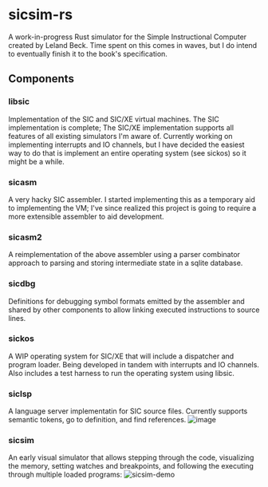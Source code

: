 # sicsim-rs
A work-in-progress Rust simulator for the Simple Instructional Computer created by Leland Beck. Time spent on this comes in waves, but I do intend to eventually finish it to the book's specification.

## Components
### libsic
Implementation of the SIC and SIC/XE virtual machines. The SIC implementation is complete; The SIC/XE implementation supports all features of all existing simulators I'm aware of. Currently working on implementing interrupts and IO channels, but I have decided the easiest way to do that is implement an entire operating system (see sickos) so it might be a while.

### sicasm
A very hacky SIC assembler. I started implementing this as a temporary aid to implementing the VM; I've since realized this project is going to require a more extensible assembler to aid development.

### sicasm2
A reimplementation of the above assembler using a parser combinator approach to parsing and storing intermediate state in a sqlite database.

### sicdbg
Definitions for debugging symbol formats emitted by the assembler and shared by other components to allow linking executed instructions to source lines.

### sickos
A WIP operating system for SIC/XE that will include a dispatcher and program loader. Being developed in tandem with interrupts and IO channels. Also includes a test harness to run the operating system using libsic.

### siclsp
A language server implementatin for SIC source files. Currently supports semantic tokens, go to definition, and find references.
![image](https://github.com/pmsanford/sicsim-rs/assets/1696007/b30975a6-bd39-4eff-bec3-158fbda54282)

### sicsim
An early visual simulator that allows stepping through the code, visualizing the memory, setting watches and breakpoints, and following the executing through multiple loaded programs:
![sicsim-demo](https://github.com/pmsanford/sicsim-rs/assets/1696007/354611e9-5c3b-4f04-a9db-4a19639c83a2)
